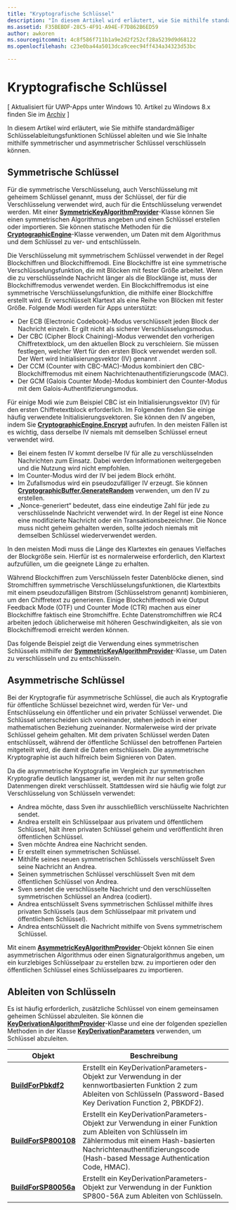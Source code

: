 ```yaml
---
title: "Kryptografische Schlüssel"
description: "In diesem Artikel wird erläutert, wie Sie mithilfe standardmäßiger Schlüsselableitungsfunktionen Schlüssel ableiten und wie Sie Inhalte mithilfe symmetrischer und asymmetrischer Schlüssel verschlüsseln können."
ms.assetid: F35BEBDF-28C5-4F91-A94E-F7D862B6ED59
author: awkoren
ms.sourcegitcommit: 4c8f586f711b1a9e2d2f252cf28a5239d9d68122
ms.openlocfilehash: c23e0ba44a5013dca9ceec94ff434a34323d53bc

---
```


# Kryptografische Schlüssel


\[ Aktualisiert für UWP-Apps unter Windows 10. Artikel zu Windows 8.x finden Sie im [Archiv](http://go.microsoft.com/fwlink/p/?linkid=619132) \]


In diesem Artikel wird erläutert, wie Sie mithilfe standardmäßiger Schlüsselableitungsfunktionen Schlüssel ableiten und wie Sie Inhalte mithilfe symmetrischer und asymmetrischer Schlüssel verschlüsseln können.

## Symmetrische Schlüssel


Für die symmetrische Verschlüsselung, auch Verschlüsselung mit geheimem Schlüssel genannt, muss der Schlüssel, der für die Verschlüsselung verwendet wird, auch für die Entschlüsselung verwendet werden. Mit einer [**SymmetricKeyAlgorithmProvider**](https://msdn.microsoft.com/library/windows/apps/br241537)-Klasse können Sie einen symmetrischen Algorithmus angeben und einen Schlüssel erstellen oder importieren. Sie können statische Methoden für die [**CryptographicEngine**](https://msdn.microsoft.com/library/windows/apps/br241490)-Klasse verwenden, um Daten mit dem Algorithmus und dem Schlüssel zu ver- und entschlüsseln.

Die Verschlüsselung mit symmetrischem Schlüssel verwendet in der Regel Blockchiffren und Blockchiffremodi. Eine Blockchiffre ist eine symmetrische Verschlüsselungsfunktion, die mit Blöcken mit fester Größe arbeitet. Wenn die zu verschlüsselnde Nachricht länger als die Blocklänge ist, muss der Blockchiffremodus verwendet werden. Ein Blockchiffremodus ist eine symmetrische Verschlüsselungsfunktion, die mithilfe einer Blockchiffre erstellt wird. Er verschlüsselt Klartext als eine Reihe von Blöcken mit fester Größe. Folgende Modi werden für Apps unterstützt:

-   Der ECB (Electronic Codebook)-Modus verschlüsselt jeden Block der Nachricht einzeln. Er gilt nicht als sicherer Verschlüsselungsmodus.
-   Der CBC (Cipher Block Chaining)-Modus verwendet den vorherigen Chiffretextblock, um den aktuellen Block zu verschleiern. Sie müssen festlegen, welcher Wert für den ersten Block verwendet werden soll. Der Wert wird Initialisierungsvektor (IV) genannt .
-   Der CCM (Counter with CBC-MAC)-Modus kombiniert den CBC-Blockchiffremodus mit einem Nachrichtenauthentifizierungscode (MAC).
-   Der GCM (Galois Counter Mode)-Modus kombiniert den Counter-Modus mit dem Galois-Authentifizierungsmodus.

Für einige Modi wie zum Beispiel CBC ist ein Initialisierungsvektor (IV) für den ersten Chiffretextblock erforderlich. Im Folgenden finden Sie einige häufig verwendete Initialisierungsvektoren. Sie können den IV angeben, indem Sie [**CryptographicEngine.Encrypt**](https://msdn.microsoft.com/library/windows/apps/br241494) aufrufen. In den meisten Fällen ist es wichtig, dass derselbe IV niemals mit demselben Schlüssel erneut verwendet wird.

-   Bei einem festen IV kommt derselbe IV für alle zu verschlüsselnden Nachrichten zum Einsatz. Dabei werden Informationen weitergegeben und die Nutzung wird nicht empfohlen.
-   Im Counter-Modus wird der IV bei jedem Block erhöht.
-   Im Zufallsmodus wird ein pseudozufälliger IV erzeugt. Sie können [**CryptographicBuffer.GenerateRandom**](https://msdn.microsoft.com/library/windows/apps/br241392) verwenden, um den IV zu erstellen.
-   „Nonce-generiert“ bedeutet, dass eine eindeutige Zahl für jede zu verschlüsselnde Nachricht verwendet wird. In der Regel ist eine Nonce eine modifizierte Nachricht oder ein Transaktionsbezeichner. Die Nonce muss nicht geheim gehalten werden, sollte jedoch niemals mit demselben Schlüssel wiederverwendet werden.

In den meisten Modi muss die Länge des Klartextes ein genaues Vielfaches der Blockgröße sein. Hierfür ist es normalerweise erforderlich, den Klartext aufzufüllen, um die geeignete Länge zu erhalten.

Während Blockchiffren zum Verschlüsseln fester Datenblöcke dienen, sind Stromchiffren symmetrische Verschlüsselungsfunktionen, die Klartextbits mit einem pseudozufälligen Bitstrom (Schlüsselstrom genannt) kombinieren, um den Chiffretext zu generieren. Einige Blockchiffremodi wie Output Feedback Mode (OTF) und Counter Mode (CTR) machen aus einer Blockchiffre faktisch eine Stromchiffre. Echte Datenstromchiffren wie RC4 arbeiten jedoch üblicherweise mit höheren Geschwindigkeiten, als sie von Blockchiffremodi erreicht werden können.

Das folgende Beispiel zeigt die Verwendung eines symmetrischen Schlüssels mithilfe der [**SymmetricKeyAlgorithmProvider**](https://msdn.microsoft.com/library/windows/apps/br241537)-Klasse, um Daten zu verschlüsseln und zu entschlüsseln.

## Asymmetrische Schlüssel


Bei der Kryptografie für asymmetrische Schlüssel, die auch als Kryptografie für öffentliche Schlüssel bezeichnet wird, werden für Ver- und Entschlüsselung ein öffentlicher und ein privater Schlüssel verwendet. Die Schlüssel unterscheiden sich voneinander, stehen jedoch in einer mathematischen Beziehung zueinander. Normalerweise wird der private Schlüssel geheim gehalten. Mit dem privaten Schlüssel werden Daten entschlüsselt, während der öffentliche Schlüssel den betroffenen Parteien mitgeteilt wird, die damit die Daten entschlüsseln. Die asymmetrische Kryptographie ist auch hilfreich beim Signieren von Daten.

Da die asymmetrische Kryptografie im Vergleich zur symmetrischen Kryptografie deutlich langsamer ist, werden mit ihr nur selten große Datenmengen direkt verschlüsselt. Stattdessen wird sie häufig wie folgt zur Verschlüsselung von Schlüsseln verwendet:

-   Andrea möchte, dass Sven ihr ausschließlich verschlüsselte Nachrichten sendet.
-   Andrea erstellt ein Schlüsselpaar aus privatem und öffentlichem Schlüssel, hält ihren privaten Schlüssel geheim und veröffentlicht ihren öffentlichen Schlüssel.
-   Sven möchte Andrea eine Nachricht senden.
-   Er erstellt einen symmetrischen Schlüssel.
-   Mithilfe seines neuen symmetrischen Schlüssels verschlüsselt Sven seine Nachricht an Andrea.
-   Seinen symmetrischen Schlüssel verschlüsselt Sven mit dem öffentlichen Schlüssel von Andrea.
-   Sven sendet die verschlüsselte Nachricht und den verschlüsselten symmetrischen Schlüssel an Andrea (codiert).
-   Andrea entschlüsselt Svens symmetrischen Schlüssel mithilfe ihres privaten Schlüssels (aus dem Schlüsselpaar mit privatem und öffentlichem Schlüssel).
-   Andrea entschlüsselt die Nachricht mithilfe von Svens symmetrischem Schlüssel.

Mit einem [**AsymmetricKeyAlgorithmProvider**](https://msdn.microsoft.com/library/windows/apps/br241478)-Objekt können Sie einen asymmetrischen Algorithmus oder einen Signaturalgorithmus angeben, um ein kurzlebiges Schlüsselpaar zu erstellen bzw. zu importieren oder den öffentlichen Schlüssel eines Schlüsselpaares zu importieren.

## Ableiten von Schlüsseln


Es ist häufig erforderlich, zusätzliche Schlüssel von einem gemeinsamen geheimen Schlüssel abzuleiten. Sie können die [**KeyDerivationAlgorithmProvider**](https://msdn.microsoft.com/library/windows/apps/br241518)-Klasse und eine der folgenden speziellen Methoden in der Klasse [**KeyDerivationParameters**](https://msdn.microsoft.com/library/windows/apps/br241524) verwenden, um Schlüssel abzuleiten.

| Objekt                                                                            | Beschreibung                                                                                                                                |
|-----------------------------------------------------------------------------------|--------------------------------------------------------------------------------------------------------------------------------------------|
| [**BuildForPbkdf2**](https://msdn.microsoft.com/library/windows/apps/br241525)    | Erstellt ein KeyDerivationParameters-Objekt zur Verwendung in der kennwortbasierten Funktion 2 zum Ableiten von Schlüsseln (Password-Based Key Derivation Function 2, PBKDF2).                                 |
| [**BuildForSP800108**](https://msdn.microsoft.com/library/windows/apps/br241526)  | Erstellt ein KeyDerivationParameters-Objekt zur Verwendung in einer Funktion zum Ableiten von Schlüsseln im Zählermodus mit einem Hash-basierten Nachrichtenauthentifizierungscode (Hash-based Message Authentication Code, HMAC). |
| [**BuildForSP80056a**](https://msdn.microsoft.com/library/windows/apps/br241527)  | Erstellt ein KeyDerivationParameters-Objekt zur Verwendung in der Funktion SP800-56A zum Ableiten von Schlüsseln.                                                 |

 



<!--HONumber=Jun16_HO4-->


